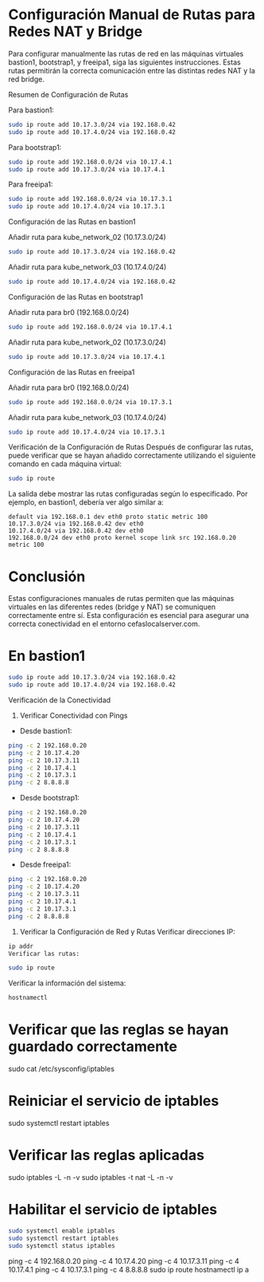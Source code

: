 
# Configuración Manual de Rutas para Redes NAT y Bridge

Para configurar manualmente las rutas de red en las máquinas virtuales bastion1, bootstrap1, y freeipa1, siga las siguientes instrucciones. Estas rutas permitirán la correcta comunicación entre las distintas redes NAT y la red bridge.

Resumen de Configuración de Rutas

Para bastion1:

```bash
sudo ip route add 10.17.3.0/24 via 192.168.0.42
sudo ip route add 10.17.4.0/24 via 192.168.0.42
```

Para bootstrap1:

```bash
sudo ip route add 192.168.0.0/24 via 10.17.4.1
sudo ip route add 10.17.3.0/24 via 10.17.4.1
```

Para freeipa1:

```bash
sudo ip route add 192.168.0.0/24 via 10.17.3.1
sudo ip route add 10.17.4.0/24 via 10.17.3.1
```

Configuración de las Rutas en bastion1

Añadir ruta para kube_network_02 (10.17.3.0/24)

```bash
sudo ip route add 10.17.3.0/24 via 192.168.0.42
```

Añadir ruta para kube_network_03 (10.17.4.0/24)

```bash
sudo ip route add 10.17.4.0/24 via 192.168.0.42
```

Configuración de las Rutas en bootstrap1

Añadir ruta para br0 (192.168.0.0/24)

```bash
sudo ip route add 192.168.0.0/24 via 10.17.4.1
```

Añadir ruta para kube_network_02 (10.17.3.0/24)

```bash
sudo ip route add 10.17.3.0/24 via 10.17.4.1
```

Configuración de las Rutas en freeipa1

Añadir ruta para br0 (192.168.0.0/24)

```bash
sudo ip route add 192.168.0.0/24 via 10.17.3.1
```

Añadir ruta para kube_network_03 (10.17.4.0/24)

```bash
sudo ip route add 10.17.4.0/24 via 10.17.3.1
```

Verificación de la Configuración de Rutas
Después de configurar las rutas, puede verificar que se hayan añadido correctamente utilizando el siguiente comando en cada máquina virtual:

```bash
sudo ip route
```

La salida debe mostrar las rutas configuradas según lo especificado. Por ejemplo, en bastion1, debería ver algo similar a:

```plaintext
default via 192.168.0.1 dev eth0 proto static metric 100
10.17.3.0/24 via 192.168.0.42 dev eth0
10.17.4.0/24 via 192.168.0.42 dev eth0
192.168.0.0/24 dev eth0 proto kernel scope link src 192.168.0.20 metric 100
```

# Conclusión

Estas configuraciones manuales de rutas permiten que las máquinas virtuales en las diferentes redes (bridge y NAT) se comuniquen correctamente entre sí. Esta configuración es esencial para asegurar una correcta conectividad en el entorno cefaslocalserver.com.

# En bastion1

```bash
sudo ip route add 10.17.3.0/24 via 192.168.0.42
sudo ip route add 10.17.4.0/24 via 192.168.0.42
```



Verificación de la Conectividad

1. Verificar Conectividad con Pings

- Desde bastion1:

```bash
ping -c 2 192.168.0.20
ping -c 2 10.17.4.20
ping -c 2 10.17.3.11
ping -c 2 10.17.4.1
ping -c 2 10.17.3.1
ping -c 2 8.8.8.8
```

- Desde bootstrap1:

```bash
ping -c 2 192.168.0.20
ping -c 2 10.17.4.20
ping -c 2 10.17.3.11
ping -c 2 10.17.4.1
ping -c 2 10.17.3.1
ping -c 2 8.8.8.8
```

- Desde freeipa1:

```bash
ping -c 2 192.168.0.20
ping -c 2 10.17.4.20
ping -c 2 10.17.3.11
ping -c 2 10.17.4.1
ping -c 2 10.17.3.1
ping -c 2 8.8.8.8
```

1. Verificar la Configuración de Red y Rutas
Verificar direcciones IP:

```bash
ip addr
Verificar las rutas:
```

```bash
sudo ip route
```

Verificar la información del sistema:

```bash
hostnamectl
```


# Verificar que las reglas se hayan guardado correctamente
sudo cat /etc/sysconfig/iptables

# Reiniciar el servicio de iptables
sudo systemctl restart iptables

# Verificar las reglas aplicadas
sudo iptables -L -n -v
sudo iptables -t nat -L -n -v

# Habilitar el servicio de iptables

```bash
sudo systemctl enable iptables
sudo systemctl restart iptables
sudo systemctl status iptables
```




ping -c 4 192.168.0.20
ping -c 4 10.17.4.20
ping -c 4 10.17.3.11
ping -c 4 10.17.4.1
ping -c 4 10.17.3.1
ping -c 4 8.8.8.8
sudo ip route
hostnamectl
ip a
